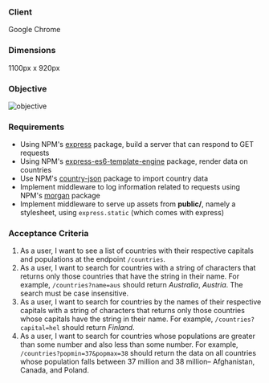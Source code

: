 ### Client

Google Chrome

### Dimensions

1100px x 920px

### Objective

![objective](target/image.gif)

### Requirements

- Using NPM's [express](https://www.npmjs.com/package/express) package, build a server that can respond to GET requests
- Using NPM's [express-es6-template-engine](https://www.npmjs.com/package/express-es6-template-engine) package, render data on countries
- Use NPM's [country-json](https://www.npmjs.com/package/country-json) package to import country data
- Implement middleware to log information related to requests using NPM's [morgan](https://www.npmjs.com/package/morgan) package
- Implement middleware to serve up assets from **public/**, namely a stylesheet, using `express.static` (which comes with express)

### Acceptance Criteria

1. As a user, I want to see a list of countries with their respective capitals and populations at the endpoint `/countries`.
2. As a user, I want to search for countries with a string of characters that returns only those countries that have the string in their name. For example, `/countries?name=aus` should return _Australia_, _Austria_. The search must be case insensitive.
3. As a user, I want to search for countries by the names of their respective capitals with a string of characters that returns only those countries whose capitals have the string in their name. For example, `/countries?capital=hel` should return _Finland_.
4. As a user, I want to search for countries whose populations are greater than some number and also less than some number. For example, `/countries?popmin=37&popmax=38` should return the data on all countries whose population falls between 37 million and 38 million– Afghanistan, Canada, and Poland.
